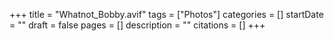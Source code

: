 +++
title = "Whatnot_Bobby.avif"
tags = ["Photos"]
categories = []
startDate = ""
draft = false
pages = []
description = ""
citations = []
+++

